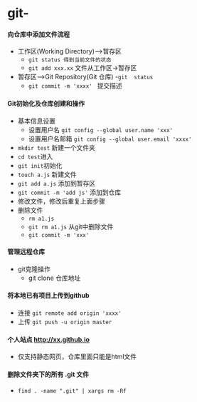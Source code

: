 # git-
#### 向仓库中添加文件流程
- 工作区(Working Directory)-->暂存区  
    - ```git status 得到当前文件的状态```
    - ```git add xxx.xx``` 文件从工作区->暂存区
- 暂存区-->Git Repository(Git 仓库)
    -```git  status```
    - ```git commit -m 'xxxx' ``` 提交描述
#### Git初始化及仓库创建和操作
- 基本信息设置
    - 设置用户名 ```git config --global user.name 'xxx'```
    - 设置用户名邮箱 ```git config --global user.email 'xxxx'```
- ```mkdir test``` 新建一个文件夹 
- ```cd test```进入
- ```git init```初始化
- ```touch a.js``` 新建文件
- ```git add a.js``` 添加到暂存区
- ```git commit -m 'add js'``` 添加到仓库
- 修改文件，修改后重复上面步骤
- 删除文件
    - ```rm a1.js``` 
    - ```git rm a1.js``` 从git中删除文件
    - ```git commit -m 'xxx'```
#### 管理远程仓库
- git克隆操作
   - git clone 仓库地址
#### 将本地已有项目上传到github
- 连接 ```git remote add origin 'xxxx'```
- 上传 ```git push -u origin master```
#### 个人站点 http://xx.github.io
- 仅支持静态网页，仓库里面只能是html文件
#### 删除文件夹下的所有 .git 文件
- ```find . -name ".git" | xargs rm -Rf```
